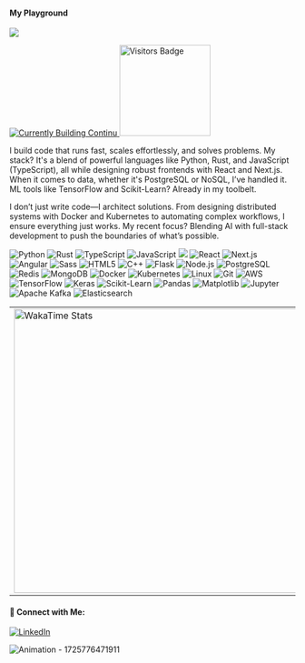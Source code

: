 <h4 align="left"> My Playground</h4>

<p align="left">
  <img src="https://readme-typing-svg.demolab.com/?lines=Full+Stack+Developer;Python+|+Rust+|+React;Building+AI-Powered+Apps;&left=true&width=500&height=50"/>
</p>

<p align="left">
  <a href="https://github.com/binesh-b0/continu" target="_blank">
    <img src="https://img.shields.io/badge/⚙️%20Currently%20Building-Continu-blue?style=for-the-badge" alt="Currently Building Continu"/>
  </a>
   <img src="https://api.visitorbadge.io/api/combined?path=https%3A%2F%2Fgithub.com%2Fbinesh-b0%2F&label=visitors&labelColor=%23697689&countColor=%23263759" alt="Visitors Badge" width="160"/> 
                      

</p>

<div align="left">
<p>I build code that runs fast, scales effortlessly, and solves problems. My stack? It's a blend of powerful languages like Python, Rust, and JavaScript (TypeScript), all while designing robust frontends with React and Next.js. When it comes to data, whether it's PostgreSQL or NoSQL, I’ve handled it. ML tools like TensorFlow and Scikit-Learn? Already in my toolbelt.</p>

<p>I don’t just write code—I architect solutions. From designing distributed systems with Docker and Kubernetes to automating complex workflows, I ensure everything just works. My recent focus? Blending AI with full-stack development to push the boundaries of what’s possible.</p>


<p></p>

</div>
<div align="left">
  <p>
    <img src="https://img.shields.io/badge/Python-3776AB?style=for-the-badge&logo=python&logoColor=white" alt="Python"/>
    <img src="https://img.shields.io/badge/Rust-000000?style=for-the-badge&logo=rust&logoColor=white" alt="Rust"/>
    <img src="https://img.shields.io/badge/TypeScript-007ACC?style=for-the-badge&logo=typescript&logoColor=white" alt="TypeScript"/>
    <img src="https://img.shields.io/badge/JavaScript-F7DF1E?style=for-the-badge&logo=javascript&logoColor=black" alt="JavaScript"/>
    <img src="https://img.shields.io/badge/Java-007396?style=for-the-badge&logo=java&logoColor=white"/>
    <img src="https://img.shields.io/badge/React-61DAFB?style=for-the-badge&logo=react&logoColor=black" alt="React"/>
    <img src="https://img.shields.io/badge/Next.js-000000?style=for-the-badge&logo=nextdotjs&logoColor=white" alt="Next.js"/>
    <img src="https://img.shields.io/badge/Angular-DD0031?style=for-the-badge&logo=angular&logoColor=white" alt="Angular"/>
    <img src="https://img.shields.io/badge/Sass-CC6699?style=for-the-badge&logo=sass&logoColor=white" alt="Sass"/>
    <img src="https://img.shields.io/badge/HTML5-E34F26?style=for-the-badge&logo=html5&logoColor=white" alt="HTML5"/>
    <img src="https://img.shields.io/badge/C++-00599C?style=for-the-badge&logo=cplusplus&logoColor=white" alt="C++"/>
    <img src="https://img.shields.io/badge/Flask-000000?style=for-the-badge&logo=flask&logoColor=white" alt="Flask"/>
    <img src="https://img.shields.io/badge/Node.js-339933?style=for-the-badge&logo=nodedotjs&logoColor=white" alt="Node.js"/>
    <img src="https://img.shields.io/badge/PostgreSQL-4169E1?style=for-the-badge&logo=postgresql&logoColor=white" alt="PostgreSQL"/>
    <img src="https://img.shields.io/badge/Redis-DC382D?style=for-the-badge&logo=redis&logoColor=white" alt="Redis"/>
    <img src="https://img.shields.io/badge/MongoDB-47A248?style=for-the-badge&logo=mongodb&logoColor=white" alt="MongoDB"/>
    <img src="https://img.shields.io/badge/Docker-2496ED?style=for-the-badge&logo=docker&logoColor=white" alt="Docker"/>
    <img src="https://img.shields.io/badge/Kubernetes-326CE5?style=for-the-badge&logo=kubernetes&logoColor=white" alt="Kubernetes"/>
    <img src="https://img.shields.io/badge/Linux-FCC624?style=for-the-badge&logo=linux&logoColor=black" alt="Linux"/>
    <img src="https://img.shields.io/badge/Git-F05032?style=for-the-badge&logo=git&logoColor=white" alt="Git"/>
    <img src="https://img.shields.io/badge/AWS-232F3E?style=for-the-badge&logo=amazonaws&logoColor=white" alt="AWS"/>
    <img src="https://img.shields.io/badge/TensorFlow-FF6F00?style=for-the-badge&logo=tensorflow&logoColor=white" alt="TensorFlow"/>
    <img src="https://img.shields.io/badge/Keras-D00000?style=for-the-badge&logo=keras&logoColor=white" alt="Keras"/>
    <img src="https://img.shields.io/badge/Scikit--learn-F7931E?style=for-the-badge&logo=scikit-learn&logoColor=white" alt="Scikit-Learn"/>
    <img src="https://img.shields.io/badge/Pandas-150458?style=for-the-badge&logo=pandas&logoColor=white" alt="Pandas"/>
    <img src="https://img.shields.io/badge/Matplotlib-0076A8?style=for-the-badge&logo=matplotlib&logoColor=white" alt="Matplotlib"/>
    <img src="https://img.shields.io/badge/Jupyter-F37626?style=for-the-badge&logo=jupyter&logoColor=white" alt="Jupyter"/>
    <img src="https://img.shields.io/badge/Apache%20Kafka-231F20?style=for-the-badge&logo=apachekafka&logoColor=white" alt="Apache Kafka"/>
    <img src="https://img.shields.io/badge/Elasticsearch-005571?style=for-the-badge&logo=elasticsearch&logoColor=white" alt="Elasticsearch"/>
  </p>
</div>



<div align="center">
  <table style="border-collapse: collapse;border:0px solid black">
    <tr style="border:0px">
      <!-- WakaTime Stats in One Column -->
      <td align="left" width="60%" style="border:0 solid black">
        <a href="https://wakatime.com"><img src="https://wakatime.com/share/@7e2ff429-909d-4932-969c-0f73b5247a84/b6c68131-e510-4fb9-8e80-dfababe18cd1.png" 
style="width:500px; height:auto;" alt="WakaTime Stats"/></a>
      </td>
      <!-- GitHub Trophies in Multiple Rows/Columns -->
      <td align="left" width="40%" style="border:0px">
        <p>
          <img src="https://github-profile-trophy.vercel.app/?username=binesh-b0&theme=onedark&row=2&column=3" alt="GitHub Trophies" width="400"/>
        </p>
      </td>
    </tr>
  </table>
</div>


<h4 align="left">🤝 Connect with Me:</h4>

<div align="left">
  <a href="https://www.linkedin.com/in/binesh--babu" target="_blank">
    <img src="https://img.shields.io/badge/Connect%20on%20LinkedIn-blue?logo=linkedin&style=for-the-badge" alt="LinkedIn"/>
  </a>
  
  ![Animation - 1725776471911](https://github.com/user-attachments/assets/90e5ee2e-1295-43e6-be96-05c38863ded6)

</div>
